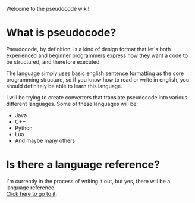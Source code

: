 Welcome to the pseudocode wiki!

# What is pseudocode?

Pseudocode, by definition, is a kind of design format that let's both experienced and beginner programmers express how they want a code to be structured, and therefore executed.

The language simply uses basic english sentence formatting as the core programming structure, so if you know how to read or write in english, you should definitely be able to learn this language.

I will be trying to create converters that translate pseudocode into various different languages.
Some of these languages will be:
* Java
* C++
* Python
* Lua
* And maybe many others

# Is there a language reference?

I'm currently in the process of writing it out, but yes, there will be a language reference.  
[Click here to go to it](https://github.com/dialgex/pseudocode/wiki/Language-Reference).
